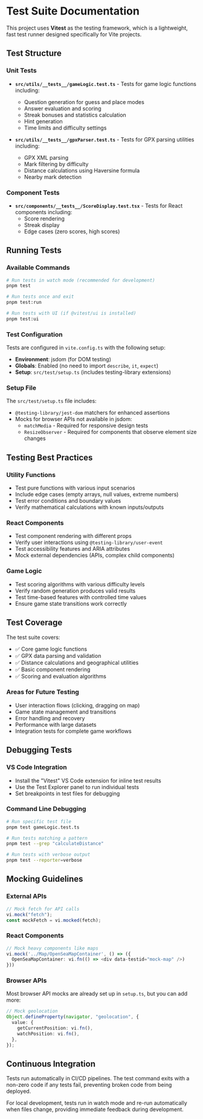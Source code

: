 # Test Suite Documentation

This project uses **Vitest** as the testing framework, which is a lightweight, fast test runner designed specifically for Vite projects.

## Test Structure

### Unit Tests

- **`src/utils/__tests__/gameLogic.test.ts`** - Tests for game logic functions including:

  - Question generation for guess and place modes
  - Answer evaluation and scoring
  - Streak bonuses and statistics calculation
  - Hint generation
  - Time limits and difficulty settings

- **`src/utils/__tests__/gpxParser.test.ts`** - Tests for GPX parsing utilities including:
  - GPX XML parsing
  - Mark filtering by difficulty
  - Distance calculations using Haversine formula
  - Nearby mark detection

### Component Tests

- **`src/components/__tests__/ScoreDisplay.test.tsx`** - Tests for React components including:
  - Score rendering
  - Streak display
  - Edge cases (zero scores, high scores)

## Running Tests

### Available Commands

```bash
# Run tests in watch mode (recommended for development)
pnpm test

# Run tests once and exit
pnpm test:run

# Run tests with UI (if @vitest/ui is installed)
pnpm test:ui
```

### Test Configuration

Tests are configured in `vite.config.ts` with the following setup:

- **Environment**: jsdom (for DOM testing)
- **Globals**: Enabled (no need to import `describe`, `it`, `expect`)
- **Setup**: `src/test/setup.ts` (includes testing-library extensions)

### Setup File

The `src/test/setup.ts` file includes:

- `@testing-library/jest-dom` matchers for enhanced assertions
- Mocks for browser APIs not available in jsdom:
  - `matchMedia` - Required for responsive design tests
  - `ResizeObserver` - Required for components that observe element size changes

## Testing Best Practices

### Utility Functions

- Test pure functions with various input scenarios
- Include edge cases (empty arrays, null values, extreme numbers)
- Test error conditions and boundary values
- Verify mathematical calculations with known inputs/outputs

### React Components

- Test component rendering with different props
- Verify user interactions using `@testing-library/user-event`
- Test accessibility features and ARIA attributes
- Mock external dependencies (APIs, complex child components)

### Game Logic

- Test scoring algorithms with various difficulty levels
- Verify random generation produces valid results
- Test time-based features with controlled time values
- Ensure game state transitions work correctly

## Test Coverage

The test suite covers:

- ✅ Core game logic functions
- ✅ GPX data parsing and validation
- ✅ Distance calculations and geographical utilities
- ✅ Basic component rendering
- ✅ Scoring and evaluation algorithms

### Areas for Future Testing

- User interaction flows (clicking, dragging on map)
- Game state management and transitions
- Error handling and recovery
- Performance with large datasets
- Integration tests for complete game workflows

## Debugging Tests

### VS Code Integration

- Install the "Vitest" VS Code extension for inline test results
- Use the Test Explorer panel to run individual tests
- Set breakpoints in test files for debugging

### Command Line Debugging

```bash
# Run specific test file
pnpm test gameLogic.test.ts

# Run tests matching a pattern
pnpm test --grep "calculateDistance"

# Run tests with verbose output
pnpm test --reporter=verbose
```

## Mocking Guidelines

### External APIs

```typescript
// Mock fetch for API calls
vi.mock("fetch");
const mockFetch = vi.mocked(fetch);
```

### React Components

```typescript
// Mock heavy components like maps
vi.mock('../Map/OpenSeaMapContainer', () => ({
  OpenSeaMapContainer: vi.fn(() => <div data-testid="mock-map" />)
}))
```

### Browser APIs

Most browser API mocks are already set up in `setup.ts`, but you can add more:

```typescript
// Mock geolocation
Object.defineProperty(navigator, "geolocation", {
  value: {
    getCurrentPosition: vi.fn(),
    watchPosition: vi.fn(),
  },
});
```

## Continuous Integration

Tests run automatically in CI/CD pipelines. The test command exits with a non-zero code if any tests fail, preventing broken code from being deployed.

For local development, tests run in watch mode and re-run automatically when files change, providing immediate feedback during development.
